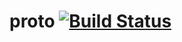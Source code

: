 # proto [![Build Status](https://travis-ci.org/kcpikkt/proto.svg?branch=master)](https://travis-ci.org/kcpikkt/proto)

